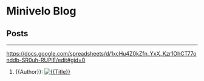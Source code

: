 # Minivelo Blog

## Posts

---

https://docs.google.com/spreadsheets/d/1xcHu4Z0kZfn_YxX_Kzr1OhCT77onddb-SR0uh-RUPlE/edit#gid=0

1. {{Author}}: [![{{Title}}]({{image}})]({{Filename}}.md)
